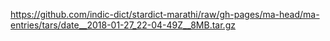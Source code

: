 https://github.com/indic-dict/stardict-marathi/raw/gh-pages/ma-head/ma-entries/tars/date__2018-01-27_22-04-49Z__8MB.tar.gz
